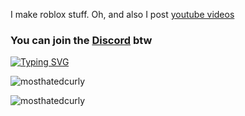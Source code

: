 
I make roblox stuff. Oh, and also I post [youtube videos](https://www.youtube.com/@mosthatedcurly)

<h3 align="left">
  You can join the <a href='https://discord.gg/v9FrA5NUqd'>Discord</a> btw
</h3>

[![Typing SVG](https://readme-typing-svg.demolab.com?font=Arial+Bold&pause=1000&color=F70000&width=435&lines=Say+BYEFron!;ngl+LUA+is+fun+lmao)](https://git.io/typing-svg)


![mosthatedcurly](https://github-readme-stats.vercel.app/api?username=mosthatedcurly&show_icons=true&theme=tokyonight&hide=["issues"])

![mosthatedcurly](https://github-readme-stats.vercel.app/api/top-langs?username=mosthatedcurly&show_icons=true&theme=tokyonight&layout=compact)
